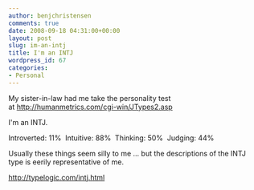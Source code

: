 ```yaml
---
author: benjchristensen
comments: true
date: 2008-09-18 04:31:00+00:00
layout: post
slug: im-an-intj
title: I'm an INTJ
wordpress_id: 67
categories:
- Personal
---
```


My sister-in-law had me take the personality test at http://humanmetrics.com/cgi-win/JTypes2.asp

I'm an INTJ.

Introverted: 11%  Intuitive: 88%  Thinking: 50%  Judging: 44%

Usually these things seem silly to me ... but the descriptions of the INTJ type is eerily representative of me.

http://typelogic.com/intj.html




 
